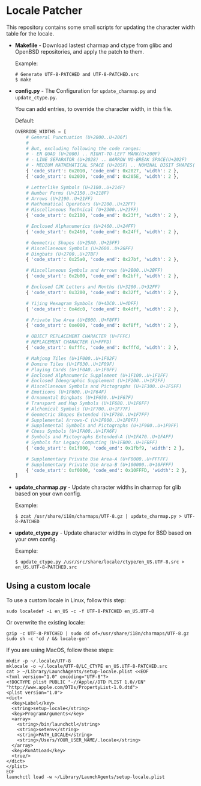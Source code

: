 # Locale Patcher

This repository contains some small scripts for updating the character width table for the locale.

- **Makefile** - Download lastest charmap and ctype from glibc and OpenBSD repositories, and apply the patch to them.

    Example:

    ```console
    # Generate UTF-8-PATCHED and UTF-8-PATCHED.src
    $ make
    ```

- **config.py** - The Configuration for `update_charmap.py` and `update_ctype.py`.

    You can add entries, to override the character width, in this file.

    Default:

    ```python
    OVERRIDE_WIDTHS = [
        # General Punctuation (U+2000..U+206f)
        #
        # But, excluding following the code ranges:
        # - EN QUAD (U+2000) .. RIGHT-TO-LEFT MARK(U+200F)
        # - LINE SEPARATOR (U+2028) .. NARROW NO-BREAK SPACE(U+202F)
        # - MEDIUM MATHEMATICAL SPACE (U+205F) .. NOMINAL DIGIT SHAPES(U+206F)
        { 'code_start': 0x2010, 'code_end': 0x2027, 'width': 2 },
        { 'code_start': 0x2030, 'code_end': 0x205E, 'width': 2 },

        # Letterlike Symbols (U+2100..U+214F)
        # Number Forms (U+2150..U+218F)
        # Arrows (U+2190..U+21FF)
        # Mathematical Operators (U+2200..U+22FF)
        # Miscellaneous Technical (U+2300..U+23FF)
        { 'code_start': 0x2100, 'code_end': 0x23ff, 'width': 2 },

        # Enclosed Alphanumerics (U+2460..U+24FF)
        { 'code_start': 0x2460, 'code_end': 0x24ff, 'width': 2 },

        # Geometric Shapes (U+25A0..U+25FF)
        # Miscellaneous Symbols (U+2600..U+26FF)
        # Dingbats (U+2700..U+27BF)
        { 'code_start': 0x25a0, 'code_end': 0x27bf, 'width': 2 },

        # Miscellaneous Symbols and Arrows (U+2B00..U+2BFF)
        { 'code_start': 0x2b00, 'code_end': 0x2bff, 'width': 2 },

        # Enclosed CJK Letters and Months (U+3200..U+32FF)
        { 'code_start': 0x3200, 'code_end': 0x32ff, 'width': 2 },

        # Yijing Hexagram Symbols (U+4DC0..U+4DFF)
        { 'code_start': 0x4dc0, 'code_end': 0x4dff, 'width': 2 },

        # Private Use Area (U+E000..U+F8FF)
        { 'code_start': 0xe000, 'code_end': 0xf8ff, 'width': 2 },

        # OBJECT REPLACEMENT CHARACTER (U+FFFC)
        # REPLACEMENT CHARACTER (U+FFFD)
        { 'code_start': 0xfffc, 'code_end': 0xfffd, 'width': 2 },

        # Mahjong Tiles (U+1F000..U+1F02F)
        # Domino Tiles (U+1F030..U+1F09F)
        # Playing Cards (U+1F0A0..U+1F0FF)
        # Enclosed Alphanumeric Supplement (U+1F100..U+1F1FF)
        # Enclosed Ideographic Supplement (U+1F200..U+1F2FF)
        # Miscellaneous Symbols and Pictographs (U+1F300..U+1F5FF)
        # Emoticons (U+1F600..U+1F64F)
        # Ornamental Dingbats (U+1F650..U+1F67F)
        # Transport and Map Symbols (U+1F680..U+1F6FF)
        # Alchemical Symbols (U+1F700..U+1F77F)
        # Geometric Shapes Extended (U+1F780..U+1F7FF)
        # Supplemental Arrows-C (U+1F800..U+1F8FF)
        # Supplemental Symbols and Pictographs (U+1F900..U+1F9FF)
        # Chess Symbols (U+1FA00..U+1FA6F)
        # Symbols and Pictographs Extended-A (U+1FA70..U+1FAFF)
        # Symbols for Legacy Computing (U+1FB00..U+1FBFF)
        { 'code_start': 0x1f000, 'code_end': 0x1fbf9, 'width': 2 },

        # Supplementary Private Use Area-A (U+F0000..U+FFFFF)
        # Supplementary Private Use Area-B (U+100000..U+10FFFF)
        { 'code_start': 0xf0000, 'code_end': 0x10FFFD, 'width': 2 },
    ]
    ```

- **update_charmap.py** - Update character widths in charmap for glib based on your own config.

    Example:

    ```console
    $ zcat /usr/share/i18n/charmaps/UTF-8.gz | update_charmap.py > UTF-8-PATCHED
    ```

- **update_ctype.py** - Update character widths in ctype for BSD based on your own config.

    Example:

    ```console
    $ update_ctype.py /usr/src/share/locale/ctype/en_US.UTF-8.src > en_US.UTF-8-PATCHED.src
    ```

## Using a custom locale

To use a custom locale in Linux, follow this step:

```shell
sudo localedef -i en_US -c -f UTF-8-PATCHED en_US.UTF-8
```

Or overwrite the existing locale:

```shell
gzip -c UTF-8-PATCHED | sudo dd of=/usr/share/i18n/charmaps/UTF-8.gz
sudo sh -c 'cd / && locale-gen'
```

If you are using MacOS, follow these steps:

```shell
mkdir -p ~/.locale/UTF-8
mklocale -o ~/.locale/UTF-8/LC_CTYPE en_US.UTF-8-PATCHED.src
cat > ~/Library/LaunchAgents/setup-locale.plist <<EOF
<?xml version="1.0" encoding="UTF-8"?>
<!DOCTYPE plist PUBLIC "-//Apple//DTD PLIST 1.0//EN" "http://www.apple.com/DTDs/PropertyList-1.0.dtd">
<plist version="1.0">
<dict>
  <key>Label</key>
  <string>setup-locale</string>
  <key>ProgramArguments</key>
  <array>
    <string>/bin/launchctl</string>
    <string>setenv</string>
    <string>PATH_LOCALE</string>
    <string>/Users/YOUR_USER_NAME/.locale</string>
  </array>
  <key>RunAtLoad</key>
  <true/>
</dict>
</plist>
EOF
launchctl load -w ~/Library/LaunchAgents/setup-locale.plist
```
